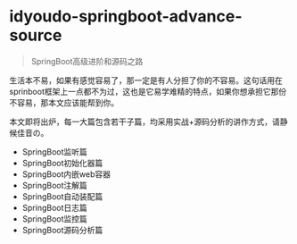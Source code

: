 # idyoudo-springboot-advance-source
> SpringBoot高级进阶和源码之路


生活本不易，如果有感觉容易了，那一定是有人分担了你的不容易。这句话用在sprinboot框架上一点都不为过，这也是它易学难精的特点，如果你想承担它那份不容易，那本文应该能帮到你。

本文即将出炉，每一大篇包含若干子篇，均采用实战+源码分析的讲作方式，请静候佳音の。

- SpringBoot监听篇
- SpringBoot初始化器篇
- SpringBoot内嵌web容器
- SpringBoot注解篇
- SpringBoot自动装配篇
- SpringBoot日志篇
- SpringBoot监控篇
- SpringBoot源码分析篇
